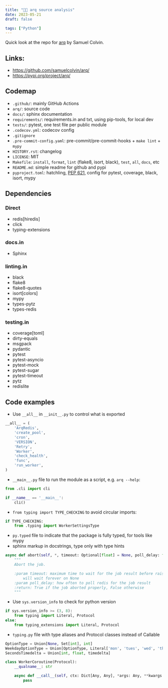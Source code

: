 ```yaml
---
title: "👨‍🎓 arq source analysis"
date: 2023-05-21
draft: false

tags: ["Python"]
---
```


Quick look at the repo for [arq](https://github.com/samuelcolvin/arq/) by Samuel Colvin.

<!--more-->

## Links:

- https://github.com/samuelcolvin/arq/
- https://pypi.org/project/arq/

## Codemap
- `.github/`: mainly GitHub Actions
- `arq/`: source code
- `docs/`: sphinx documentation
- `requirements/`: requirements.in and txt, using pip-tools, for local dev
- `tests/`: pytest, one test file per public module
- `.codecov.yml`: codecov config
- `.gitignore`
- `.pre-commit-config.yaml`: pre-commit/pre-commit-hooks + `make lint` + `mypy`
- `HISTORY.rst`: changelog
- `LICENSE`: MIT
- `Makefile`: `install`, `format`, `lint` (flake8, isort, black), `test`, `all`, `docs`, etc
- `README.md`: simple readme for github and pypi
- `pyproject.toml`: hatchling, [PEP 621](https://packaging.python.org/en/latest/specifications/declaring-project-metadata/), config for pytest, coverage, black, isort, mypy

## Dependencies
### Direct
- redis[hiredis]
- click
- typing-extensions
### docs.in
- Sphinx
### linting.in
- black
- flake8
- flake8-quotes
- isort[colors]
- mypy
- types-pytz
- types-redis
### testing.in
- coverage[toml]
- dirty-equals
- msgpack
- pydantic
- pytest
- pytest-asyncio
- pytest-mock
- pytest-sugar
- pytest-timeout
- pytz
- redislite

## Code examples
- Use `__all__` in `__init__.py` to control what is exported
```python
__all__ = (
    'ArqRedis',
    'create_pool',
    'cron',
    'VERSION',
    'Retry',
    'Worker',
    'check_health',
    'func',
    'run_worker',
)
```
- `__main__.py` file to run the module as a script, e.g. `arq --help`:
```python
from .cli import cli

if __name__ == '__main__':
    cli()
```
- `from typing import TYPE_CHECKING` to avoid circular imports:
```python
if TYPE_CHECKING:
    from .typing import WorkerSettingsType
```
- `py.typed` file to indicate that the package is fully typed, for tools like mypy
- sphinx markup in docstrings, type only with type hints
```python
async def abort(self, *, timeout: Optional[float] = None, poll_delay: float = 0.5) -> bool:
    """
    Abort the job.

    :param timeout: maximum time to wait for the job result before raising ``TimeoutError``,
        will wait forever on None
    :param poll_delay: how often to poll redis for the job result
    :return: True if the job aborted properly, False otherwise
    """
```
- Use `sys.version_info` to check for python version
```python
if sys.version_info >= (3, 8):
    from typing import Literal, Protocol
else:
    from typing_extensions import Literal, Protocol
```
- `typing.py` file with type aliases and Protocol classes instead of Callable
```python
OptionType = Union[None, Set[int], int]
WeekdayOptionType = Union[OptionType, Literal['mon', 'tues', 'wed', 'thurs', 'fri', 'sat', 'sun']]
SecondsTimedelta = Union[int, float, timedelta]

class WorkerCoroutine(Protocol):
    __qualname__: str

    async def __call__(self, ctx: Dict[Any, Any], *args: Any, **kwargs: Any) -> Any:  # pragma: no cover
        pass
```